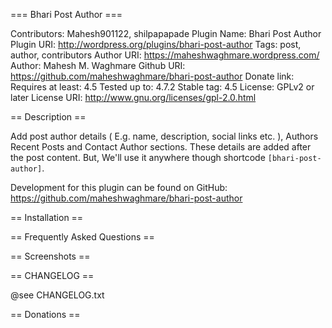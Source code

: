 === Bhari Post Author ===

Contributors: Mahesh901122, shilpapapade
Plugin Name: Bhari Post Author 
Plugin URI: http://wordpress.org/plugins/bhari-post-author
Tags: post, author, contributors
Author URI: https://maheshwaghmare.wordpress.com/
Author: Mahesh M. Waghmare
Github URI: https://github.com/maheshwaghmare/bhari-post-author
Donate link: 
Requires at least: 4.5
Tested up to: 4.7.2
Stable tag: 4.5
License: GPLv2 or later
License URI: http://www.gnu.org/licenses/gpl-2.0.html


== Description ==

Add post author details ( E.g. name, description, social links etc. ), Authors Recent Posts and Contact Author sections. These details are added after the post content. But, We'll use it anywhere though shortcode <code>[bhari-post-author]</code>.

Development for this plugin can be found on 
GitHub: https://github.com/maheshwaghmare/bhari-post-author

== Installation ==



== Frequently Asked Questions ==


== Screenshots ==


== CHANGELOG ==

@see CHANGELOG.txt


== Donations ==